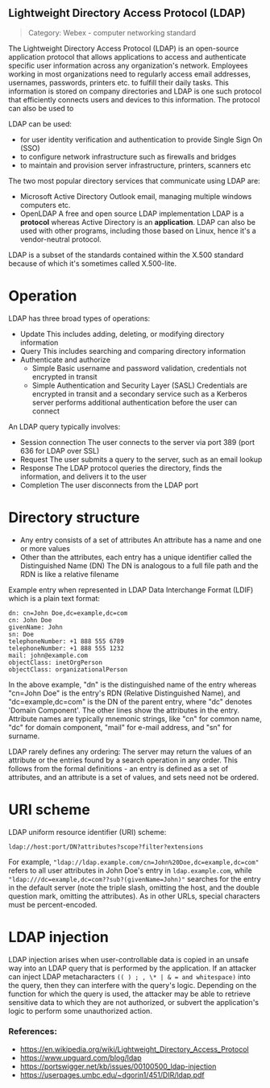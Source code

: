 ## Lightweight Directory Access Protocol (LDAP)

> Category: Webex - computer networking standard

The Lightweight Directory Access Protocol (LDAP) is an open-source application protocol that allows applications to access and authenticate specific user information across any organization's network. Employees working in most organizations need to regularly access email addresses, usernames, passwords, printers etc. to fulfill their daily tasks. This information is stored on company directories and LDAP is one such protocol that efficiently connects users and devices to this information. The protocol can also be used to

LDAP can be used:

- for user identity verification and authentication to provide Single Sign On (SSO)
- to configure network infrastructure such as firewalls and bridges
- to maintain and provision server infrastructure, printers, scanners etc

The two most popular directory services that communicate using LDAP are:

- Microsoft Active Directory
  Outlook email, managing multiple windows computers etc.
- OpenLDAP
  A free and open source LDAP implementation
  LDAP is a **protocol** whereas Active Directory is an **application**. LDAP can also be used with other programs, including those based on Linux, hence it's a vendor-neutral protocol.

LDAP is a subset of the standards contained within the X.500 standard because of which it's sometimes called X.500-lite.

# Operation

LDAP has three broad types of operations:

- Update
  This includes adding, deleting, or modifying directory information
- Query
  This includes searching and comparing directory information
- Authenticate and authorize
  - Simple
    Basic username and password validation, credentials not encrypted in transit
  - Simple Authentication and Security Layer (SASL)
    Credentials are encrypted in transit and a secondary service such as a Kerberos server performs additional authentication before the user can connect

An LDAP query typically involves:

- Session connection
  The user connects to the server via port 389 (port 636 for LDAP over SSL)
- Request
  The user submits a query to the server, such as an email lookup
- Response
  The LDAP protocol queries the directory, finds the information, and delivers it to the user
- Completion
  The user disconnects from the LDAP port

# Directory structure

- Any entry consists of a set of attributes
  An attribute has a name and one or more values
- Other than the attributes, each entry has a unique identifier called the Distinguished Name (DN)
  The DN is analogous to a full file path and the RDN is like a relative filename

Example entry when represented in LDAP Data Interchange Format (LDIF) which is a plain text format:

```
dn: cn=John Doe,dc=example,dc=com
cn: John Doe
givenName: John
sn: Doe
telephoneNumber: +1 888 555 6789
telephoneNumber: +1 888 555 1232
mail: john@example.com
objectClass: inetOrgPerson
objectClass: organizationalPerson
```

In the above example, "dn" is the distinguished name of the entry whereas "cn=John Doe" is the entry's RDN (Relative Distinguished Name), and "dc=example,dc=com" is the DN of the parent entry, where "dc" denotes 'Domain Component'. The other lines show the attributes in the entry. Attribute names are typically mnemonic strings, like "cn" for common name, "dc" for domain component, "mail" for e-mail address, and "sn" for surname.

LDAP rarely defines any ordering: The server may return the values of an attribute or the entries found by a search operation in any order. This follows from the formal definitions - an entry is defined as a set of attributes, and an attribute is a set of values, and sets need not be ordered.

# URI scheme

LDAP uniform resource identifier (URI) scheme:

```
ldap://host:port/DN?attributes?scope?filter?extensions
```

For example, `"ldap://ldap.example.com/cn=John%20Doe,dc=example,dc=com"` refers to all user attributes in John Doe's entry in `ldap.example.com`, while `"ldap:///dc=example,dc=com??sub?(givenName=John)"` searches for the entry in the default server (note the triple slash, omitting the host, and the double question mark, omitting the attributes). As in other URLs, special characters must be percent-encoded.

# LDAP injection

LDAP injection arises when user-controllable data is copied in an unsafe way into an LDAP query that is performed by the application. If an attacker can inject LDAP metacharacters `(( ) ; , \* | & = and whitespace)` into the query, then they can interfere with the query's logic. Depending on the function for which the query is used, the attacker may be able to retrieve sensitive data to which they are not authorized, or subvert the application's logic to perform some unauthorized action.

### References:

- https://en.wikipedia.org/wiki/Lightweight_Directory_Access_Protocol
- https://www.upguard.com/blog/ldap
- https://portswigger.net/kb/issues/00100500_ldap-injection
- https://userpages.umbc.edu/~dgorin1/451/DIR/ldap.pdf
